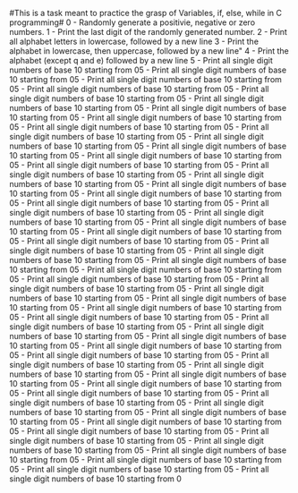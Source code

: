 #This is a task meant to practice the grasp of Variables, if, else, while in C programming#
0 - Randomly generate a positivie, negative or zero numbers.
1 - Print the last digit of the randomly generated number.
2 - Print all alphabet letters in lowercase, followed by a new line
3 - Print the alphabet in lowercase, then uppercase, followed by a new line"
4 - Print the alphabet (except q and e) followed by a new line
5 - Print all single digit numbers of base 10 starting from 05 - Print all single digit numbers of base 10 starting from 05 - Print all single digit numbers of base 10 starting from 05 - Print all single digit numbers of base 10 starting from 05 - Print all single digit numbers of base 10 starting from 05 - Print all single digit numbers of base 10 starting from 05 - Print all single digit numbers of base 10 starting from 05 - Print all single digit numbers of base 10 starting from 05 - Print all single digit numbers of base 10 starting from 05 - Print all single digit numbers of base 10 starting from 05 - Print all single digit numbers of base 10 starting from 05 - Print all single digit numbers of base 10 starting from 05 - Print all single digit numbers of base 10 starting from 05 - Print all single digit numbers of base 10 starting from 05 - Print all single digit numbers of base 10 starting from 05 - Print all single digit numbers of base 10 starting from 05 - Print all single digit numbers of base 10 starting from 05 - Print all single digit numbers of base 10 starting from 05 - Print all single digit numbers of base 10 starting from 05 - Print all single digit numbers of base 10 starting from 05 - Print all single digit numbers of base 10 starting from 05 - Print all single digit numbers of base 10 starting from 05 - Print all single digit numbers of base 10 starting from 05 - Print all single digit numbers of base 10 starting from 05 - Print all single digit numbers of base 10 starting from 05 - Print all single digit numbers of base 10 starting from 05 - Print all single digit numbers of base 10 starting from 05 - Print all single digit numbers of base 10 starting from 05 - Print all single digit numbers of base 10 starting from 05 - Print all single digit numbers of base 10 starting from 05 - Print all single digit numbers of base 10 starting from 05 - Print all single digit numbers of base 10 starting from 05 - Print all single digit numbers of base 10 starting from 05 - Print all single digit numbers of base 10 starting from 05 - Print all single digit numbers of base 10 starting from 05 - Print all single digit numbers of base 10 starting from 05 - Print all single digit numbers of base 10 starting from 05 - Print all single digit numbers of base 10 starting from 05 - Print all single digit numbers of base 10 starting from 05 - Print all single digit numbers of base 10 starting from 05 - Print all single digit numbers of base 10 starting from 05 - Print all single digit numbers of base 10 starting from 05 - Print all single digit numbers of base 10 starting from 05 - Print all single digit numbers of base 10 starting from 05 - Print all single digit numbers of base 10 starting from 05 - Print all single digit numbers of base 10 starting from 05 - Print all single digit numbers of base 10 starting from 05 - Print all single digit numbers of base 10 starting from 05 - Print all single digit numbers of base 10 starting from 05 - Print all single digit numbers of base 10 starting from 05 - Print all single digit numbers of base 10 starting from 05 - Print all single digit numbers of base 10 starting from 05 - Print all single digit numbers of base 10 starting from 05 - Print all single digit numbers of base 10 starting from 05 - Print all single digit numbers of base 10 starting from 0
